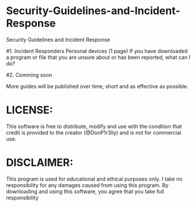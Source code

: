 # Security-Guidelines-and-Incident-Response
Security Guidelines and Incident Response

#1. Incident Responders Personal devices  (1 page)
If you have downloaded a program or file that you are unsure about or has been reported, what can I do?

#2. Comming soon

More guides will be published over time, short and as effective as possible.



# LICENSE:
This software is free to distribute, modify and use with the condition that credit is provided to the creator (@DonP1r3lly) and is not for commercial use.

# DISCLAIMER:
This program is used for educational and ethical purposes only. I take no responsibility for any damages caused from using this program. By downloading and using this software, you agree that you take full responsibility

